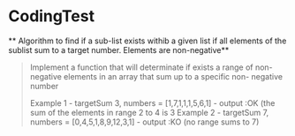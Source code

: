 # CodingTest

** Algorithm to find if a sub-list exists withib a given list if all elements of the sublist sum to a target number. Elements are non-negative**


  > Implement a function that will determinate if exists a range of
  > non-negative elements in an array that sum up to a specific non-
  > negative number
  >
  > Example 1 - targetSum 3, numbers = [1,7,1,1,1,5,6,1] - output :OK (the sum of the elements in range 2 to 4 is 3
  > Example 2 - targetSum 7, numbers = [0,4,5,1,8,9,12,3,1] - output :KO (no range sums to 7)
  >
